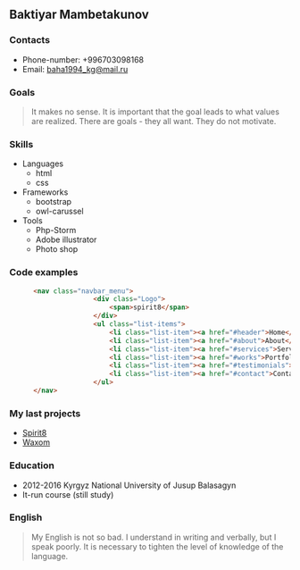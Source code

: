 ## Baktiyar Mambetakunov
### Contacts
* Phone-number: +996703098168
* Email: [baha1994_kg@mail.ru](http://mail.ru)
### Goals
>It makes no sense. 
It is important that the goal 
leads to what values ​​are realized.
 There are goals - they all want. They do not motivate.
### Skills
  * Languages 
     * html
     * css
   * Frameworks 
     * bootstrap
     * owl-carussel
   * Tools
     * Php-Storm
     * Adobe illustrator 
     * Photo shop
### Code examples
```html
      <nav class="navbar_menu">
                     <div class="Logo">
                         <span>spirit8</span>
                     </div>
                     <ul class="list-items">
                         <li class="list-item"><a href="#header">Home</a></li>
                         <li class="list-item"><a href="#about">About</a></li>
                         <li class="list-item"><a href="#services">Services</a></li>
                         <li class="list-item"><a href="#works">Portfolio</a></li>
                         <li class="list-item"><a href="#testimonials">Testimonials</a></li>
                         <li class="list-item"><a href="#contact">Contact</a></li>
                     </ul>
      </nav>
  ``` 

### My last projects
* [Spirit8](https://mambetakunov-09.github.io/lesson10/)
* [Waxom](https://mambetakunov-09.github.io/waxom1/)
### Education
* 2012-2016 Kyrgyz National University of Jusup Balasagyn
* It-run course (still study)
### English 
>My English is not so bad. 
I understand in writing and verbally, but I speak poorly. 
It is necessary to tighten the level of knowledge of the language.
